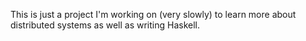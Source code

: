 This is just a project I'm working on (very slowly) to learn more about
distributed systems as well as writing Haskell.
